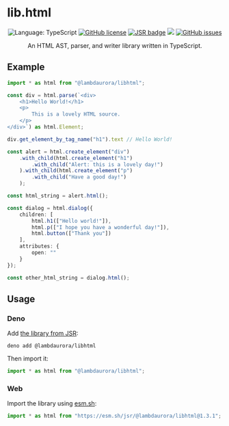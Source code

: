 # lib.html

<p align="center">
	<img src="https://img.shields.io/badge/language-TS-9B599A.svg?style=flat-square" alt="Language: TypeScript" />
	<a href="https://raw.githubusercontent.com/LambdAurora/lib.html/main/LICENSE"><img src="https://img.shields.io/badge/license-MPL%202.0-blue.svg?style=flat-square" alt="GitHub license" /></a>
	<a href="https://jsr.io/@lambdaurora/libhtml"><img src="https://jsr.io/badges/@lambdaurora/libhtml?style=flat-square" alt="JSR badge" /></a>
	<img src="https://shields.io/github/v/tag/LambdAurora/lib.html?sort=semver&style=flat-square" />
	<a href="https://github.com/LambdAurora/lib.html/issues/"><img src="https://img.shields.io/github/issues/LambdAurora/lib.html.svg?style=flat-square" alt="GitHub issues" /></a>
</p>

<p align="center">
	An HTML AST, parser, and writer library written in TypeScript.
</p>

## Example

```typescript
import * as html from "@lambdaurora/libhtml";

const div = html.parse(`<div>
	<h1>Hello World!</h1>
	<p>
		This is a lovely HTML source.
	</p>
</div>`) as html.Element;

div.get_element_by_tag_name("h1").text // Hello World!

const alert = html.create_element("div")
	.with_child(html.create_element("h1")
		.with_child("Alert: this is a lovely day!")
	).with_child(html.create_element("p")
		.with_child("Have a good day!")
	);

const html_string = alert.html();

const dialog = html.dialog({
	children: [
		html.h1(["Hello world!"]),
		html.p(["I hope you have a wonderful day!"]),
		html.button(["Thank you"])
	],
	attributes: {
		open: ""
	}
});

const other_html_string = dialog.html();
```

## Usage

### Deno

Add [the library from JSR](https://jsr.io/@lambdaurora/libhtml):

```shell
deno add @lambdaurora/libhtml
```

Then import it:

```typescript
import * as html from "@lambdaurora/libhtml";
```

### Web

Import the library using [esm.sh](https://esm.sh):

```javascript
import * as html from "https://esm.sh/jsr/@lambdaurora/libhtml@1.3.1";
```
